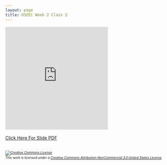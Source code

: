 ```yaml
---
layout: page
title: OSEEC Week 2 Class 2
---
```

<iframe width="320" height="320" src="https://www.youtube.com/embed/HTLdcndR6wA" frameborder="0" allow="accelerometer; autoplay; encrypted-media; gyroscope; picture-in-picture" allowfullscreen></iframe>
<br><br>
<a href="https://github.com/OSEEC/OSEEC.github.io/blob/master/content/Week%202%20B.pdf">Click Here For Slide PDF</a>
<br><br>
<h6 style="font-size:10px;"><a rel="license" href="http://creativecommons.org/licenses/by-nc/3.0/us/"><img alt="Creative Commons License" style="border-width:0" src="https://i.creativecommons.org/l/by-nc/3.0/us/88x31.png" /></a><br />This work is licensed under a <a rel="license" href="http://creativecommons.org/licenses/by-nc/3.0/us/">Creative Commons Attribution-NonCommercial 3.0 United States License</a></h6>
